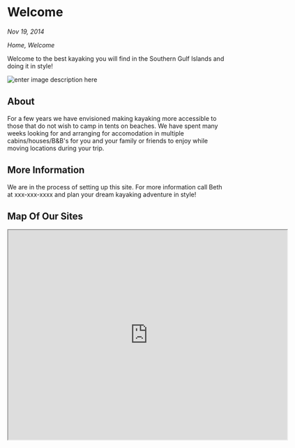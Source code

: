 # Welcome

*Nov 19, 2014*

*Home, Welcome*

Welcome to the best kayaking you will find in the Southern Gulf Islands and doing it in style!

![enter image description here](/img/12.jpg)

## About

For a few years we have envisioned making kayaking more accessible to those that do not wish to camp
in tents on beaches. We have spent many weeks looking for and arranging for accomodation in multiple
cabins/houses/B&B's for you and your family or friends to enjoy while moving locations during your trip.

## More Information

We are in the process of setting up this site. For more information call Beth at xxx-xxx-xxxx and plan your dream kayaking adventure in style!

## Map Of Our Sites

<iframe src="https://www.google.com/maps/d/embed?mid=1cRm9rBLq9bzLeRG05hVeY_ndT23i-mi9" width="640" height="480"></iframe>
<!--stackedit_data:
eyJoaXN0b3J5IjpbMTQ3MzQwODIyOCwtMTQ3NDI0MzUxMiwxMz
kyNTYwNjY3LC0yMDc0NTk1NjU4LDE4NTExODk3MCwtMTM5NzQ5
MzI0MV19
-->